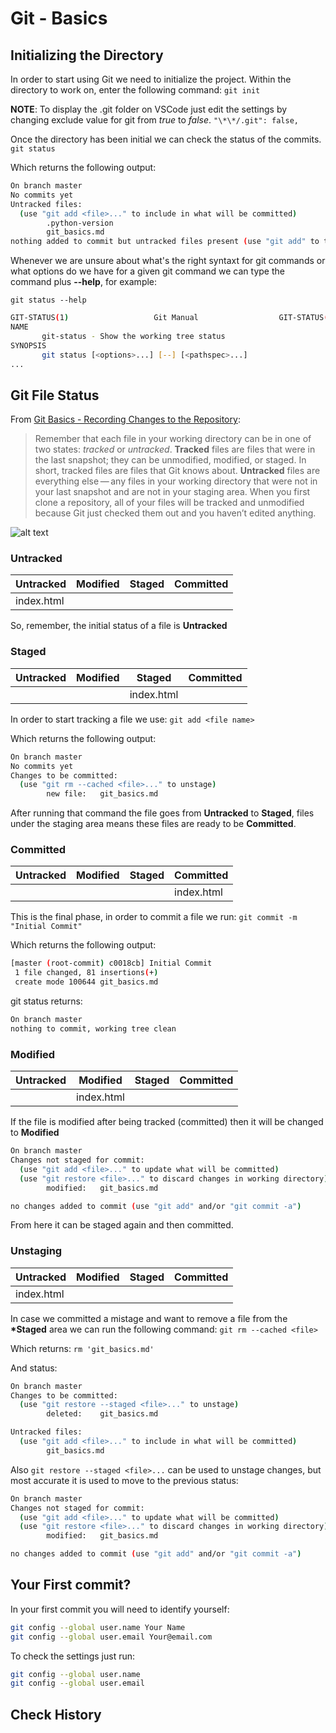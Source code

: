 # Git - Basics

## Initializing the Directory

In order to start using Git we need to initialize the project.
Within the directory to work on, enter the following command:
`git init`

**NOTE**: To display the .git folder on VSCode just edit the settings by changing exclude value for git from _true_ to _false_. `"\*\*/.git": false,`

Once the directory has been initial we can check the status of the commits.
`git status`

Which returns the following output:

```sh
On branch master
No commits yet
Untracked files:
  (use "git add <file>..." to include in what will be committed)
        .python-version
        git_basics.md
nothing added to commit but untracked files present (use "git add" to track)
```

Whenever we are unsure about what's the right syntaxt for git commands or what options do we have for a given git command we can type the command plus **--help**, for example:

`git status --help`

```sh
GIT-STATUS(1)					Git Manual					GIT-STATUS(1)
NAME
       git-status - Show the working tree status
SYNOPSIS
       git status [<options>...] [--] [<pathspec>...]
...
```

## Git File Status

From [Git Basics - Recording Changes to the Repository](https://git-scm.com/book/en/v2/Git-Basics-Recording-Changes-to-the-Repository#:~:text=Untracked%20files%20are%20everything%20else,not%20in%20your%20staging%20area.&text=As%20you%20edit%20files%2C%20Git,them%20since%20your%20last%20commit.):

> Remember that each file in your working directory can be in one of two states: _tracked_ or _untracked_.
> **Tracked** files are files that were in the last snapshot; they can be unmodified, modified, or staged. In short, tracked files are files that Git knows about.
> **Untracked** files are everything else — any files in your working directory that were not in your last snapshot and are not in your staging area.
> When you first clone a repository, all of your files will be tracked and unmodified because Git just checked them out and you haven’t edited anything.

![alt text](https://git-scm.com/book/en/v2/images/lifecycle.png)

### Untracked

| Untracked  | Modified | Staged | Committed |
| ---------- | -------- | ------ | --------- |
| index.html |          |        |           |

So, remember, the initial status of a file is **Untracked**

### Staged

| Untracked | Modified | Staged     | Committed |
| --------- | -------- | ---------- | --------- |
|           |          | index.html |           |

In order to start tracking a file we use:
`git add <file name>`

Which returns the following output:

```sh
On branch master
No commits yet
Changes to be committed:
  (use "git rm --cached <file>..." to unstage)
        new file:   git_basics.md
```

After running that command the file goes from **Untracked** to **Staged**, files under the staging area means these files are ready to be **Committed**.

### Committed

| Untracked | Modified | Staged | Committed  |
| --------- | -------- | ------ | ---------- |
|           |          |        | index.html |

This is the final phase, in order to commit a file we run:
`git commit -m "Initial Commit"`

Which returns the following output:

```sh
[master (root-commit) c0018cb] Initial Commit
 1 file changed, 81 insertions(+)
 create mode 100644 git_basics.md
```

git status returns:

```sh
On branch master
nothing to commit, working tree clean
```

### Modified

| Untracked | Modified   | Staged | Committed |
| --------- | ---------- | ------ | --------- |
|           | index.html |        |           |

If the file is modified after being tracked (committed) then it will be changed to **Modified**

```sh
On branch master
Changes not staged for commit:
  (use "git add <file>..." to update what will be committed)
  (use "git restore <file>..." to discard changes in working directory)
        modified:   git_basics.md

no changes added to commit (use "git add" and/or "git commit -a")
```

From here it can be staged again and then committed.

### Unstaging

| Untracked  | Modified | Staged | Committed |
| ---------- | -------- | ------ | --------- |
| index.html |          |        |           |

In case we committed a mistage and want to remove a file from the **\*Staged** area we can run the following command:
`git rm --cached <file>`

Which returns:
`rm 'git_basics.md'`

And status:

```sh
On branch master
Changes to be committed:
  (use "git restore --staged <file>..." to unstage)
        deleted:    git_basics.md

Untracked files:
  (use "git add <file>..." to include in what will be committed)
        git_basics.md
```

Also `git restore --staged <file>...` can be used to unstage changes, but most accurate it is used to move to the previous status:

```sh
On branch master
Changes not staged for commit:
  (use "git add <file>..." to update what will be committed)
  (use "git restore <file>..." to discard changes in working directory)
        modified:   git_basics.md

no changes added to commit (use "git add" and/or "git commit -a")
```

## Your First commit?

In your first commit you will need to identify yourself:

```sh
git config --global user.name Your Name
git config --global user.email Your@email.com
```

To check the settings just run:

```sh
git config --global user.name
git config --global user.email
```

## Check History
